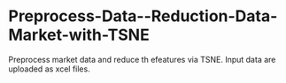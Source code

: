 # Preprocess-Data--Reduction-Data-Market-with-TSNE
Preprocess market data and reduce th efeatures via TSNE. Input data are uploaded as xcel files. 
